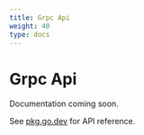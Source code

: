 ```yaml
---
title: Grpc Api
weight: 40
type: docs
---
```


# Grpc Api

Documentation coming soon.

See [pkg.go.dev](https://pkg.go.dev/github.com/z5labs/humus/grpc) for API reference.
